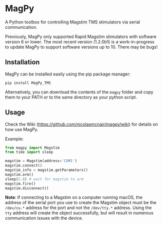 # MagPy

A Python toolbox for controlling Magstim TMS stimulators via serial communication.

Previously, MagPy only supported Rapid Magstim stimulators with software version 6 or lower. The most recent version (1.2.0b1) is a work-in-progress to update MagPy to support software versions up to 10. There may be bugs!

## Installation

MagPy can be installed easily using the pip package manager:

```
pip install MagPy_TMS
```

Alternatively, you can download the contents of the `magpy` folder and copy them to your PATH or to the same directory as your python script.

## Usage

Check the Wiki (https://github.com/nicolasmcnair/magpy/wiki) for details on how use MagPy.

Example:

```python
from magpy import Magstim
from time import sleep

magstim = Magstim(address='COM1')
magstim.connect()
magstim_info = magstim.getParameters()
magstim.arm()
sleep(2.0) # wait for magstim to arm
magstim.fire()
magstim.disconnect()
```

**Note**: If connecting to a Magstim on a computer running macOS, the address of the serial port you use to create the Magstim object must be the `/dev/cu.*` address for the port and not the `/dev/tty.*` address. Using the `tty` address will create the object successfully, but will result in numerous communication issues with the device.
